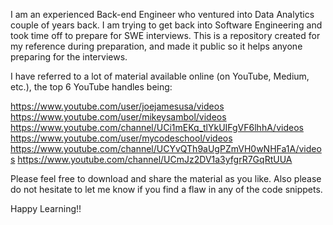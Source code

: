 I am an experienced Back-end Engineer who ventured into Data Analytics couple of years back. I am trying to get back into Software Engineering and took time off to prepare for SWE interviews. This is a repository created for my reference during preparation, and made it public so it helps anyone preparing for the interviews.

I have referred to a lot of material available online (on YouTube, Medium, etc.), the top 6 YouTube handles being:

  https://www.youtube.com/user/joejamesusa/videos  
  https://www.youtube.com/user/mikeysambol/videos 
  https://www.youtube.com/channel/UCi1mEKq_tlYkUIFgVF6lhhA/videos 
  https://www.youtube.com/user/mycodeschool/videos 
  https://www.youtube.com/channel/UCYvQTh9aUgPZmVH0wNHFa1A/videos 
  https://www.youtube.com/channel/UCmJz2DV1a3yfgrR7GqRtUUA

Please feel free to download and share the material as you like. Also please do not hesitate to let me know if you find a flaw in any of the code snippets.

Happy Learning!!
